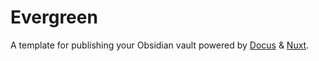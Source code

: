 # Evergreen

A template for publishing your Obsidian vault powered by [Docus](https://docus.dev) & [Nuxt](https://nuxt.com).
